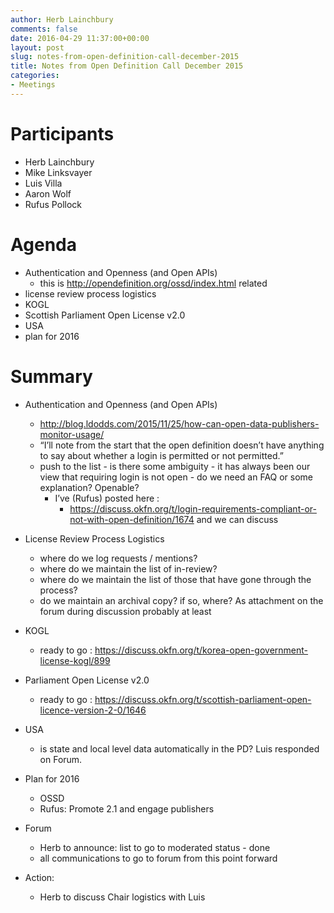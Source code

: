```yaml
---
author: Herb Lainchbury
comments: false
date: 2016-04-29 11:37:00+00:00
layout: post
slug: notes-from-open-definition-call-december-2015
title: Notes from Open Definition Call December 2015
categories:
- Meetings
---
```


# Participants

  * Herb Lainchbury
  * Mike Linksvayer
  * Luis Villa
  * Aaron Wolf
  * Rufus Pollock


# Agenda

  * Authentication and Openness (and Open APIs)
    * this is http://opendefinition.org/ossd/index.html related
  * license review process logistics
  * KOGL
  * Scottish Parliament Open License v2.0
  * USA
  * plan for 2016


# Summary

  * Authentication and Openness (and Open APIs)
    * http://blog.ldodds.com/2015/11/25/how-can-open-data-publishers-monitor-usage/
    * “I’ll note from the start that the open definition doesn’t have anything to say about whether a login is permitted or not permitted.”
    * push to the list - is there some ambiguity - it has always been our view that requiring login is not open - do we need an FAQ or some explanation?  Openable?
      * I’ve (Rufus) posted here :
        * https://discuss.okfn.org/t/login-requirements-compliant-or-not-with-open-definition/1674 and we can discuss

  * License Review Process Logistics
    * where do we log requests / mentions?
    * where do we maintain the list of in-review?
    * where do we maintain the list of those that have gone through the process?
    * do we maintain an archival copy?  if so, where? As attachment on the forum during discussion probably at least

  * KOGL
    * ready to go : https://discuss.okfn.org/t/korea-open-government-license-kogl/899

  * Parliament Open License v2.0
    * ready to go : https://discuss.okfn.org/t/scottish-parliament-open-licence-version-2-0/1646

  * USA
    * is state and local level data automatically in the PD?  Luis responded on Forum.

  * Plan for 2016
    * OSSD
    * Rufus: Promote 2.1 and engage publishers

  * Forum
    * Herb to announce: list to go to moderated status - done
    * all communications to go to forum from this point forward

  * Action:
    * Herb to discuss Chair logistics with Luis

